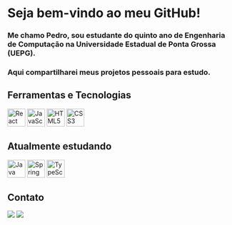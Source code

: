 # Seja bem-vindo ao meu GitHub!
### Me chamo Pedro, sou estudante do quinto ano de Engenharia de Computação na Universidade Estadual de Ponta Grossa (UEPG).
### Aqui compartilharei meus projetos pessoais para estudo.

## Ferramentas e Tecnologias
<img loading="lazy" src="https://cdn.jsdelivr.net/gh/devicons/devicon@latest/icons/react/react-original.svg" width=40 height=40 alt="React"/> <img loading="lazy" src="https://cdn.jsdelivr.net/gh/devicons/devicon@latest/icons/javascript/javascript-original.svg" width=40 height=40 alt="JavaScript" /> <img loading="lazy" src="https://cdn.jsdelivr.net/gh/devicons/devicon@latest/icons/html5/html5-original.svg" width=40 height=40 alt="HTML5" /> <img loading="lazy" src="https://cdn.jsdelivr.net/gh/devicons/devicon@latest/icons/css3/css3-original.svg" width=40 height=40 alt="CSS3"/>

## Atualmente estudando
<img loading="lazy" src="https://cdn.jsdelivr.net/gh/devicons/devicon@latest/icons/java/java-original.svg" width=40 height=40 alt="Java"/> <img loading="lazy" src="https://cdn.jsdelivr.net/gh/devicons/devicon@latest/icons/spring/spring-original.svg" width=40 height=40 alt="Spring"/> <img loading="lazy" src="https://cdn.jsdelivr.net/gh/devicons/devicon@latest/icons/typescript/typescript-original.svg" width=40 height=40 alt="TypeScript"/> 

## Contato
<a href = "mailto:pedrofetaborda@gmail.com"><img loading="lazy" src="https://img.shields.io/badge/Gmail-D14836?style=for-the-badge&logo=gmail&logoColor=white" target="_blank"></a>
<a href="https://www.linkedin.com/in/pedro-ft" target="_blank"><img loading="lazy" src="https://img.shields.io/badge/-LinkedIn-%230077B5?style=for-the-badge&logo=linkedin&logoColor=white" target="_blank"></a>


<!--
<a href="https://github.com/pedro-ft">
<img loading="lazy" height="180em" src="https://github-readme-stats.vercel.app/api/top-langs/?username=pedro-ft&layout=compact&langs_count=7&theme=dracula"/>
</div>
-->




          

          
